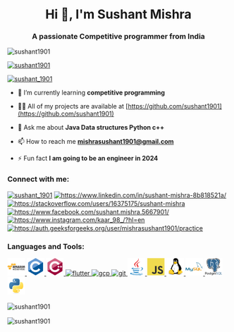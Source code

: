 <h1 align="center">Hi 👋, I'm Sushant Mishra</h1>
<h3 align="center">A passionate Competitive programmer from India</h3>

<p align="left"> <img src="https://komarev.com/ghpvc/?username=sushant1901&label=Profile%20views&color=0e75b6&style=flat" alt="sushant1901" /> </p>

<p align="left"> <a href="https://github.com/ryo-ma/github-profile-trophy"><img src="https://github-profile-trophy.vercel.app/?username=sushant1901" alt="sushant1901" /></a> </p>

<p align="left"> <a href="https://twitter.com/sushant_1901" target="blank"><img src="https://img.shields.io/twitter/follow/sushant_1901?logo=twitter&style=for-the-badge" alt="sushant_1901" /></a> </p>

- 🌱 I’m currently learning **competitive programming**

- 👨‍💻 All of my projects are available at [https://github.com/sushant1901](https://github.com/sushant1901)

- 💬 Ask me about **Java Data structures Python c++**

- 📫 How to reach me **mishrasushant1901@gmail.com**

- ⚡ Fun fact **I am going to be an engineer in 2024**

<h3 align="left">Connect with me:</h3>
<p align="left">
<a href="https://twitter.com/sushant_1901" target="blank"><img align="center" src="https://raw.githubusercontent.com/rahuldkjain/github-profile-readme-generator/master/src/images/icons/Social/twitter.svg" alt="sushant_1901" height="30" width="40" /></a>
<a href="https://linkedin.com/in/https://www.linkedin.com/in/sushant-mishra-8b818521a/" target="blank"><img align="center" src="https://raw.githubusercontent.com/rahuldkjain/github-profile-readme-generator/master/src/images/icons/Social/linked-in-alt.svg" alt="https://www.linkedin.com/in/sushant-mishra-8b818521a/" height="30" width="40" /></a>
<a href="https://stackoverflow.com/users/https://stackoverflow.com/users/16375175/sushant-mishra" target="blank"><img align="center" src="https://raw.githubusercontent.com/rahuldkjain/github-profile-readme-generator/master/src/images/icons/Social/stack-overflow.svg" alt="https://stackoverflow.com/users/16375175/sushant-mishra" height="30" width="40" /></a>
<a href="https://fb.com/https://www.facebook.com/sushant.mishra.5667901/" target="blank"><img align="center" src="https://raw.githubusercontent.com/rahuldkjain/github-profile-readme-generator/master/src/images/icons/Social/facebook.svg" alt="https://www.facebook.com/sushant.mishra.5667901/" height="30" width="40" /></a>
<a href="https://instagram.com/https://www.instagram.com/kaar_98_/?hl=en" target="blank"><img align="center" src="https://raw.githubusercontent.com/rahuldkjain/github-profile-readme-generator/master/src/images/icons/Social/instagram.svg" alt="https://www.instagram.com/kaar_98_/?hl=en" height="30" width="40" /></a>
<a href="https://auth.geeksforgeeks.org/user/https://auth.geeksforgeeks.org/user/mishrasushant1901/practice" target="blank"><img align="center" src="https://raw.githubusercontent.com/rahuldkjain/github-profile-readme-generator/master/src/images/icons/Social/geeks-for-geeks.svg" alt="https://auth.geeksforgeeks.org/user/mishrasushant1901/practice" height="30" width="40" /></a>
</p>

<h3 align="left">Languages and Tools:</h3>
<p align="left"> <a href="https://aws.amazon.com" target="_blank" rel="noreferrer"> <img src="https://raw.githubusercontent.com/devicons/devicon/master/icons/amazonwebservices/amazonwebservices-original-wordmark.svg" alt="aws" width="40" height="40"/> </a> <a href="https://www.cprogramming.com/" target="_blank" rel="noreferrer"> <img src="https://raw.githubusercontent.com/devicons/devicon/master/icons/c/c-original.svg" alt="c" width="40" height="40"/> </a> <a href="https://www.w3schools.com/cpp/" target="_blank" rel="noreferrer"> <img src="https://raw.githubusercontent.com/devicons/devicon/master/icons/cplusplus/cplusplus-original.svg" alt="cplusplus" width="40" height="40"/> </a> <a href="https://flutter.dev" target="_blank" rel="noreferrer"> <img src="https://www.vectorlogo.zone/logos/flutterio/flutterio-icon.svg" alt="flutter" width="40" height="40"/> </a> <a href="https://cloud.google.com" target="_blank" rel="noreferrer"> <img src="https://www.vectorlogo.zone/logos/google_cloud/google_cloud-icon.svg" alt="gcp" width="40" height="40"/> </a> <a href="https://git-scm.com/" target="_blank" rel="noreferrer"> <img src="https://www.vectorlogo.zone/logos/git-scm/git-scm-icon.svg" alt="git" width="40" height="40"/> </a> <a href="https://www.java.com" target="_blank" rel="noreferrer"> <img src="https://raw.githubusercontent.com/devicons/devicon/master/icons/java/java-original.svg" alt="java" width="40" height="40"/> </a> <a href="https://developer.mozilla.org/en-US/docs/Web/JavaScript" target="_blank" rel="noreferrer"> <img src="https://raw.githubusercontent.com/devicons/devicon/master/icons/javascript/javascript-original.svg" alt="javascript" width="40" height="40"/> </a> <a href="https://www.linux.org/" target="_blank" rel="noreferrer"> <img src="https://raw.githubusercontent.com/devicons/devicon/master/icons/linux/linux-original.svg" alt="linux" width="40" height="40"/> </a> <a href="https://www.mysql.com/" target="_blank" rel="noreferrer"> <img src="https://raw.githubusercontent.com/devicons/devicon/master/icons/mysql/mysql-original-wordmark.svg" alt="mysql" width="40" height="40"/> </a> <a href="https://www.postgresql.org" target="_blank" rel="noreferrer"> <img src="https://raw.githubusercontent.com/devicons/devicon/master/icons/postgresql/postgresql-original-wordmark.svg" alt="postgresql" width="40" height="40"/> </a> <a href="https://www.python.org" target="_blank" rel="noreferrer"> <img src="https://raw.githubusercontent.com/devicons/devicon/master/icons/python/python-original.svg" alt="python" width="40" height="40"/> </a> </p>

<p><img align="center" src="https://github-readme-stats.vercel.app/api/top-langs?username=sushant1901&show_icons=true&locale=en&layout=compact" alt="sushant1901" /></p>

<p><img align="center" src="https://github-readme-streak-stats.herokuapp.com/?user=sushant1901&" alt="sushant1901" /></p>
